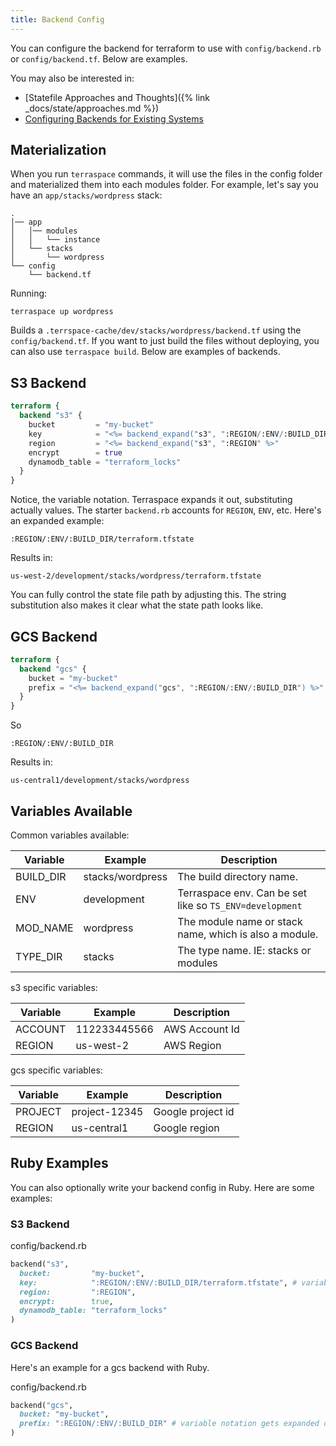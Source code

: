 ```yaml
---
title: Backend Config
---
```


You can configure the backend for terraform to use with `config/backend.rb` or `config/backend.tf`. Below are examples.

You may also be interested in:

* [Statefile Approaches and Thoughts]({% link _docs/state/approaches.md %})
* [Configuring Backends for Existing Systems](backend-config/existing-systems.md)

## Materialization

When you run `terraspace` commands, it will use the files in the config folder and materialized them into each modules folder.  For example, let's say you have an `app/stacks/wordpress` stack:

    .
    │── app
    │   │── modules
    │   │   └── instance
    │   └── stacks
    │       └── wordpress
    └── config
        └── backend.tf

Running:

    terraspace up wordpress

Builds a `.terrspace-cache/dev/stacks/wordpress/backend.tf` using the `config/backend.tf`.  If you want to just build the files without deploying, you can also use `terraspace build`. Below are examples of backends.

## S3 Backend

```terraform
terraform {
  backend "s3" {
    bucket         = "my-bucket"
    key            = "<%= backend_expand("s3", ":REGION/:ENV/:BUILD_DIR/terraform.tfstate") %>" # variable notation expanded by terraspace IE: us-west-2/development/modules/vm/terraform.tfstate
    region         = "<%= backend_expand("s3", ":REGION" %>"
    encrypt        = true
    dynamodb_table = "terraform_locks"
  }
}
```

Notice, the variable notation. Terraspace expands it out, substituting actually values. The starter `backend.rb` accounts for `REGION`, `ENV`, etc. Here's an expanded example:

    :REGION/:ENV/:BUILD_DIR/terraform.tfstate

Results in:

    us-west-2/development/stacks/wordpress/terraform.tfstate

You can fully control the state file path by adjusting this. The string substitution also makes it clear what the state path looks like.

## GCS Backend

```terraform
terraform {
  backend "gcs" {
    bucket = "my-bucket"
    prefix = "<%= backend_expand("gcs", ":REGION/:ENV/:BUILD_DIR") %>" # variable notation expanded by terraspace IE: us-central1/development/modules/vm
  }
}
```

So

    :REGION/:ENV/:BUILD_DIR

Results in:

    us-central1/development/stacks/wordpress

## Variables Available

Common variables available:

Variable | Example | Description
--- | --- | ---
BUILD_DIR | stacks/wordpress | The build directory name.
ENV | development | Terraspace env. Can be set like so `TS_ENV=development`
MOD_NAME | wordpress | The module name or stack name, which is also a module.
TYPE_DIR | stacks | The type name. IE: stacks or modules

s3 specific variables:

Variable | Example | Description
--- | --- | ---
ACCOUNT | 112233445566 | AWS Account Id
REGION | us-west-2 | AWS Region


gcs specific variables:

Variable | Example | Description
--- | --- | ---
PROJECT | project-12345 | Google project id
REGION | us-central1 | Google region

## Ruby Examples

You can also optionally write your backend config in Ruby. Here are some examples:

### S3 Backend

config/backend.rb

```ruby
backend("s3",
  bucket:         "my-bucket",
  key:            ":REGION/:ENV/:BUILD_DIR/terraform.tfstate", # variable notation gets expanded out by terraspace
  region:         ":REGION",
  encrypt:        true,
  dynamodb_table: "terraform_locks"
)
```

### GCS Backend

Here's an example for a gcs backend with Ruby.

config/backend.rb

```ruby
backend("gcs",
  bucket: "my-bucket",
  prefix: ":REGION/:ENV/:BUILD_DIR" # variable notation gets expanded out by terraspace
)
```
